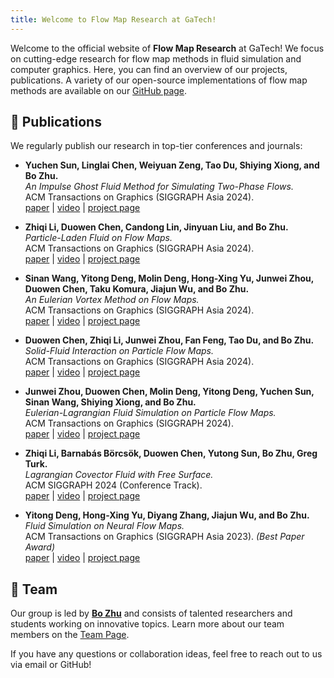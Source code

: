 ```yaml
---
title: Welcome to Flow Map Research at GaTech!
---
```


Welcome to the official website of **Flow Map Research** at GaTech! We focus on cutting-edge research for flow map methods in fluid simulation and computer graphics. Here, you can find an overview of our projects, publications. A variety of our open-source implementations of flow map methods are available on our [GitHub page](https://github.com/pfm-gatech).

## 📄 Publications

We regularly publish our research in top-tier conferences and journals:

- **Yuchen Sun, Linglai Chen, Weiyuan Zeng, Tao Du, Shiying Xiong, and Bo Zhu.**  
  *An Impulse Ghost Fluid Method for Simulating Two-Phase Flows.*  
  ACM Transactions on Graphics (SIGGRAPH Asia 2024).  
  [paper](https://dl.acm.org/doi/pdf/10.1145/3687963) | [video](https://youtu.be/MbEyyH2UB3s) | [project page](https://yuchen-sun-cg.github.io/projects/igfm/)

- **Zhiqi Li, Duowen Chen, Candong Lin, Jinyuan Liu, and Bo Zhu.**  
  *Particle-Laden Fluid on Flow Maps.*  
  ACM Transactions on Graphics (SIGGRAPH Asia 2024).  
  [paper](https://arxiv.org/pdf/2409.06246) | [video](https://youtu.be/JzozR1t-sIE) | [project page](https://pearseven.github.io/LadenFlowProject/)

- **Sinan Wang, Yitong Deng, Molin Deng, Hong-Xing Yu, Junwei Zhou, Duowen Chen, Taku Komura, Jiajun Wu, and Bo Zhu.**  
  *An Eulerian Vortex Method on Flow Maps.*  
  ACM Transactions on Graphics (SIGGRAPH Asia 2024).  
  [paper](https://arxiv.org/pdf/2409.06201) | [video](https://youtu.be/okVnD-rCYrw) | [project page](https://evm.sinanw.com/)

- **Duowen Chen, Zhiqi Li, Junwei Zhou, Fan Feng, Tao Du, and Bo Zhu.**  
  *Solid-Fluid Interaction on Particle Flow Maps.*  
  ACM Transactions on Graphics (SIGGRAPH Asia 2024).  
  [paper](https://cdwj.github.io/projects/pfm-sfi-project-page/static/pdfs/SASIA_2024__Solid_Fluid_Interaction_on_Particle_Flow_Maps.pdf) | [video](https://youtu.be/nUJe4QIhoB8) | [project page](https://cdwj.github.io/projects/pfm-sfi-project-page/index.html)

- **Junwei Zhou, Duowen Chen, Molin Deng, Yitong Deng, Yuchen Sun, Sinan Wang, Shiying Xiong, and Bo Zhu.**  
  *Eulerian-Lagrangian Fluid Simulation on Particle Flow Maps.*  
  ACM Transactions on Graphics (SIGGRAPH 2024).  
  [paper](https://www.arxiv.org/pdf/2405.09672) | [video](https://www.youtube.com/watch?v=aErgFhxil7o) | [project page](https://zjw49246.github.io/projects/pfm/)

- **Zhiqi Li, Barnabás Börcsök, Duowen Chen, Yutong Sun, Bo Zhu, Greg Turk.**  
  *Lagrangian Covector Fluid with Free Surface.*  
  ACM SIGGRAPH 2024 (Conference Track).  
  [paper](https://arxiv.org/pdf/2405.09801) | [video](https://www.youtube.com/watch?v=MCa_CwekSAM) | [project page](https://zhiqili-cg.github.io/CovectorFluidFreeSurface/)

- **Yitong Deng, Hong-Xing Yu, Diyang Zhang, Jiajun Wu, and Bo Zhu.**  
  *Fluid Simulation on Neural Flow Maps.*  
  ACM Transactions on Graphics (SIGGRAPH Asia 2023). *(Best Paper Award)*  
  [paper](https://yitongdeng-projects.github.io/neural_flow_maps_webpage/assets/paper/NFM_v1.pdf) | [video](https://youtu.be/zNtPw1zr5tM) | [project page](https://yitongdeng-projects.github.io/neural_flow_maps_webpage/)


## 👥 Team

Our group is led by **[Bo Zhu](https://faculty.cc.gatech.edu/~bozhu/)** and consists of talented researchers and students working on innovative topics. Learn more about our team members on the [Team Page](https://faculty.cc.gatech.edu/~bozhu/team.html).


If you have any questions or collaboration ideas, feel free to reach out to us via email or GitHub!
